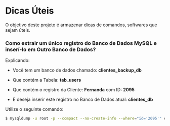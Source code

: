 Dicas Úteis
===================

O objetivo deste projeto é armazenar dicas de comandos, softwares que sejam úteis.


### Como extrair um único registro do Banco de Dados MySQL e inserí-lo em Outro Banco de Dados?

Explicando:

* Você tem um banco de dados chamado: **clientes_backup_db**
* Que contém a Tabela: **tab_users**
* Que contém o registro da Cliente: **Fernanda** com ID: **2095**


* E deseja inserir este registro no Banco de Dados atual: **clientes_db**

Utilize o seguinte comando:

~~~bash
$ mysqldump -u root -p --compact --no-create-info --where="id='2095'" clientes_backup_db tab_users > registro_cliente.txt
~~~





